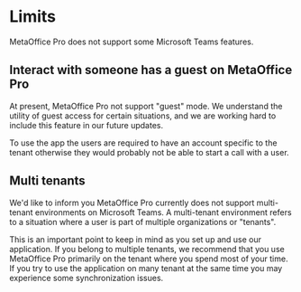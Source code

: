 # Limits

MetaOffice Pro does not support some Microsoft Teams features. 

## Interact with someone has a guest on MetaOffice Pro

At present, MetaOffice Pro not support "guest" mode. We understand the utility of guest access for certain situations, and we are working hard to include this feature in our future updates.

To use the app the users are required to have an account specific to the tenant otherwise they would probably not be able to start a call with a user. 



## Multi tenants 

We'd like to inform you MetaOffice Pro currently does not support multi-tenant environments on Microsoft Teams. A multi-tenant environment refers to a situation where a user is part of multiple organizations or "tenants".

This is an important point to keep in mind as you set up and use our application. If you belong to multiple tenants, we recommend that you use MetaOffice Pro primarily on the tenant where you spend most of your time. 
If you try to use the application on many tenant at the same time you may experience some synchronization issues. 


<Intercom />
<Clarity />
<GoogleAnalytics />



